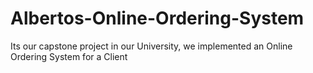 # Albertos-Online-Ordering-System
Its our capstone project in our University, we implemented an Online Ordering System for a Client
